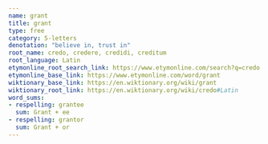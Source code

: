 ```yaml
---
name: grant
title: grant
type: free
category: 5-letters
denotation: "believe in, trust in"
root_name: credo, credere, credidi, creditum
root_language: Latin
etymonline_root_search_link: https://www.etymonline.com/search?q=credo
etymonline_base_link: https://www.etymonline.com/word/grant
wiktionary_base_link: https://en.wiktionary.org/wiki/grant
wiktionary_root_link: https://en.wiktionary.org/wiki/credo#Latin
word_sums:
- respelling: grantee
  sum: Grant + ee
- respelling: grantor
  sum: Grant + or
---
```

